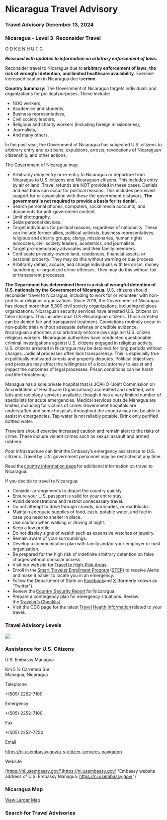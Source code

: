 # Nicaragua Travel Advisory

### Travel Advisory December 13, 2024

### Nicaragua - Level 3: Reconsider Travel

[O](javascript:void(0); "Tool Tip: Other")
[D](javascript:void(0); "Tool Tip: Wrongful Detention")
[K](javascript:void(0); "Tool Tip: Kidnap and Hostage")
[E](javascript:void(0); "Tool Tip: Event")
[N](javascript:void(0); "Tool Tip: Disaster")
[H](javascript:void(0); "Tool Tip: Health")
[U](javascript:void(0); "Tool Tip: Civil Unrest")
[T](javascript:void(0); "Tool Tip: Terrorism")
[C](javascript:void(0); "Tool Tip: Crimes")

***Reissued with updates to information on arbitrary enforcement of laws.***

Reconsider travel to Nicaragua due to **arbitrary enforcement of laws**, **the risk of wrongful detention**, **and limited healthcare availability**. Exercise increased caution in Nicaragua due to**crime**.

**Country Summary:** The Government of Nicaragua targets individuals and organizations for political purposes. These include:

* NGO workers,
* Academics and students,
* Business representatives,
* Civil society leaders,
* Religious and charity workers (including foreign missionaries),
* Journalists,
* And many others.

In the past year, the Government of Nicaragua has subjected U.S. citizens to arbitrary entry and exit bans, expulsions, arrests, revocations of Nicaraguan citizenship, and other actions.

The Government of Nicaragua may:

* Arbitrarily deny entry or re-entry to Nicaragua or departure from Nicaragua to U.S. citizens and Nicaraguan citizens. This includes entry by air or land. Travel refunds are NOT provided in these cases. Denials and exit bans can occur for political reasons. This includes perceived support for or association with those the government disfavors. **The government is not required to provide a basis for its denial**.
* Search personal phones, computers, social media accounts, and documents for anti-government content.
* Limit photography.
* Seize personal devices.
* Target individuals for political reasons, regardless of nationality. These can include former allies, political activists, business representatives, religious and charity groups, clergy, missionaries, human rights advocates, civil society leaders, academics, and journalists.
* Target pro-democracy advocates and their family members.
* Confiscate privately-owned land, residences, financial assets, or personal property. They may do this without warning or due process.
* Arbitrarily detain, accuse, and charge individuals with terrorism, money laundering, or organized crime offenses. They may do this without fair or transparent processes.

**The Department has determined there is a risk of wrongful detention of U.S. nationals by the Government of Nicaragua**. U.S. citizens should reconsider travel to Nicaragua, including to work for or volunteer with non-profits or religious organizations. Since 2018, the Government of Nicaragua has closed more than 5,300 civil society organizations, including religious organizations. Nicaraguan security services have arrested U.S. citizens on false charges. This includes dual U.S.-Nicaraguan citizens. Those arrested can be denied fair and transparent treatment. Convictions routinely occur in non-public trials without adequate defense or credible evidence. Nicaraguan authorities also arbitrarily enforce laws against U.S. citizen religious workers. Nicaraguan authorities have conducted questionable criminal investigations against U.S. citizens engaged in religious activity. U.S. citizens arrested in Nicaragua may be detained for long periods without charges. Judicial processes often lack transparency. This is especially true in politically motivated arrests and property disputes. Political objectives and pressure may affect the willingness of a local attorney to assist and impact the outcomes of legal processes. Prison conditions can be harsh and life-threatening.

Managua has a sole private hospital that is JCAHO (Joint Commission on Accreditation of Healthcare Organizations) accredited and certified, with labs and radiology services available, though it has a very limited number of specialists for acute emergencies. Medical services outside Managua are limited, including for victims of crime. Government hospitals are understaffed and some hospitals throughout the country may not be able to assist in emergencies. Tap water is not reliably potable. Drink only purified bottled water.

Travelers should exercise increased caution and remain alert to the risks of crime. These include violent crimes such as sexual assault and armed robbery.  
  
Poor infrastructure can limit the Embassy’s emergency assistance to U.S. citizens. Travel by U.S. government personnel may be restricted at any time.  
  
Read the [country information page](https://mcas-proxyweb.mcas.ms/certificate-checker?login=false&originalUrl=https%3A%2F%2Ftravel.state.gov.mcas.ms%2Fcontent%2Ftravel%2Fen%2Finternational-travel%2FInternational-Travel-Country-Information-Pages%2FNicaragua.html%3FMcasTsid%3D20892&McasCSRF=c0faf6210156a766d6d56a468090eadbf7ff14e9134b92c8bb1ab41cbd1c7567) for additional information on travel to Nicaragua.

If you decide to travel to Nicaragua:

* Consider arrangements to depart the country quickly.
* Ensure your U.S. passport is valid for your entire stay.
* Avoid demonstrations and restrict unnecessary travel.
* Do not attempt to drive through crowds, barricades, or roadblocks.
* Maintain adequate supplies of food, cash, potable water, and fuel in case you need to shelter in place.
* Use caution when walking or driving at night.
* Keep a low profile.
* Do not display signs of wealth such as expensive watches or jewelry.
* Remain aware of your surroundings.
* Develop a communication plan with family and/or your employer or host organization.
* Be prepared for the high risk of indefinite arbitrary detention on false charges without consular access.
* Visit our website for [Travel to High-Risk Areas](https://mcas-proxyweb.mcas.ms/certificate-checker?login=false&originalUrl=https%3A%2F%2Ftravel.state.gov.mcas.ms%2Fcontent%2Ftravel%2Fen%2Finternational-travel%2Fbefore-you-go%2Ftravelers-with-special-considerations%2Fhigh-risk-travelers.html%3FMcasTsid%3D20892&McasCSRF=c0faf6210156a766d6d56a468090eadbf7ff14e9134b92c8bb1ab41cbd1c7567).
* Enroll in the [Smart Traveler Enrollment Program](https://mcas-proxyweb.mcas.ms/certificate-checker?login=false&originalUrl=http%3A%2F%2Fstep.state.gov.mcas.ms%2F%3FMcasTsid%3D20892&McasCSRF=c0faf6210156a766d6d56a468090eadbf7ff14e9134b92c8bb1ab41cbd1c7567) ([STEP](https://mcas-proxyweb.mcas.ms/certificate-checker?login=false&originalUrl=http%3A%2F%2Fstep.state.gov.mcas.ms%2F%3FMcasTsid%3D20892&McasCSRF=c0faf6210156a766d6d56a468090eadbf7ff14e9134b92c8bb1ab41cbd1c7567)) to receive Alerts and make it easier to locate you in an emergency.
* Follow the Department of State on [Facebook](https://www.facebook.com/embusanic/)and [X](https://x.com/usembnicaragua) (formerly known as “Twitter”).
* Review the [Country Security Report](https://mcas-proxyweb.mcas.ms/certificate-checker?login=false&originalUrl=https%3A%2F%2Fwww.osac.gov.mcas.ms%2FContent%2FBrowse%2FReport%3FsubContentTypes%3DCountry%2520Security%2520Report%26McasTsid%3D20892&McasCSRF=c0faf6210156a766d6d56a468090eadbf7ff14e9134b92c8bb1ab41cbd1c7567) for Nicaragua.
* Prepare a contingency plan for emergency situations. Review the [Traveler’s Checklist](https://mcas-proxyweb.mcas.ms/certificate-checker?login=false&originalUrl=https%3A%2F%2Ftravel.state.gov.mcas.ms%2Fcontent%2Ftravel%2Fen%2Finternational-travel%2Fbefore-you-go%2Ftravelers-checklist.html%3FMcasTsid%3D20892&McasCSRF=c0faf6210156a766d6d56a468090eadbf7ff14e9134b92c8bb1ab41cbd1c7567).
* Visit the CDC page for the latest [Travel Health Information](https://mcas-proxyweb.mcas.ms/certificate-checker?login=false&originalUrl=https%3A%2F%2Fwwwnc.cdc.gov.mcas.ms%2Ftravel%2Fdestinations%2Ftraveler%2Fnone%2Fnicaragua%3FMcasTsid%3D20892&McasCSRF=c0faf6210156a766d6d56a468090eadbf7ff14e9134b92c8bb1ab41cbd1c7567) related to your travel.

### Travel Advisory Levels

[![](/content/dam/NEWTravelAssets/images/travel-levelv1.svg)](/content/travel/en/international-travel/before-you-go/about-our-new-products.html "Travel Advisory Levels")

### Assistance for U.S. Citizens

U.S. Embassy Managua

Km 5 ½ Carretera Sur  
Managua, Nicaragua

Telephone

+(505) 2252-7100

Emergency

+(505) 2252-7100

Fax

+(505) 2252-7250

Email

https://ni.usembassy.gov/u-s-citizen-services-navigator/

Website

[https://ni.usembassy.gov/](https://ni.usembassy.gov/ "Embassy website address of U.S. Embassy Managua: https://ni.usembassy.gov/")

### Nicaragua Map

[View Larger Map](https://travelmaps.state.gov/TSGMap/?extent=-90.548322709,10.162864068,-79.862242155,15.600871275 "Map of Nicaragua")



### Search for Travel Advisories